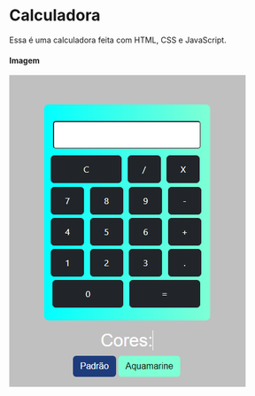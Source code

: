 # Calculadora
Essa é uma calculadora feita com HTML, CSS e JavaScript.
     
#### Imagem

![Logo do Projeto](img/capa.png)